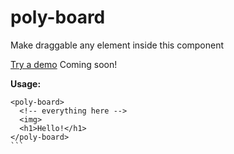 # poly-board

Make draggable any element inside this component

[Try a demo](http://donflopez.github.io/poly-board/) Coming soon!

**Usage:**

````
<poly-board>
  <!-- everything here -->
  <img>
  <h1>Hello!</h1>
</poly-board>
```
